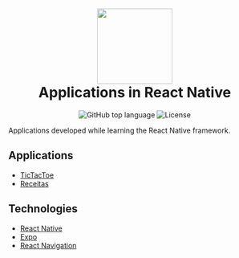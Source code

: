 <h1 align="center">
    <img src="https://upload.wikimedia.org/wikipedia/commons/a/a7/React-icon.svg" height="150" />
    <br> Applications in React Native
</h1>

<p align="center">
  <img alt="GitHub top language" src="https://img.shields.io/github/languages/top/HigorSnt/react-native-apps?style=flat-square&color=FF7F50">
  <img alt="License" src="https://img.shields.io/github/license/HigorSnt/react-native-apps?style=flat-square&color=FF7F50"> 
</p>


Applications developed while learning the React Native framework.

## Applications

- [TicTacToe](/TicTacToe/README.md)
- [Receitas](/Receitas)

## Technologies

- [React Native](https://reactnative.dev/)
- [Expo](https://expo.io/)
- [React Navigation](https://reactnavigation.org/)